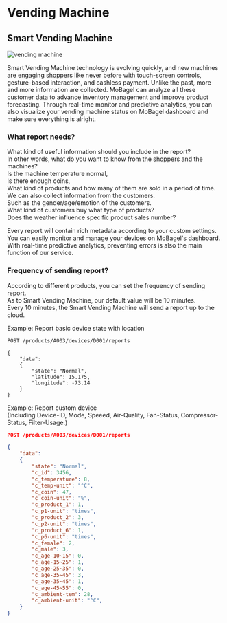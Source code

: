 # Vending Machine

## Smart Vending Machine
![vending machine](../../img/docs/vending.png)

Smart Vending Machine technology is evolving quickly, and new machines are engaging shoppers like never before with touch-screen controls,  gesture-based interaction, and cashless payment. Unlike the past, more and more information are collected. MoBagel can analyze all these customer data to advance inventory management and improve product forecasting. Through real-time monitor and predictive analytics, you can also visualize your vending machine status on MoBagel dashboard and make sure everything is alright.

### What report needs?
What kind of useful information should you include in the report?    
In other words, what do you want to know from the shoppers and the machines?    
Is the machine temperature normal,  
Is there enough coins,  
What kind of products and how many of them are sold in a period of time.  
We can also collect information from the customers.   
Such as the gender/age/emotion of the customers.  
What kind of customers buy what type of products?  
Does the weather influence specific product sales number?  

Every report will contain rich metadata according to your custom settings. You can easily monitor and manage your devices on MoBagel's dashboard. With real-time predictive analytics, preventing errors is also the main function of our service.

### Frequency of sending report?
According to different products, you can set the frequency of sending report.    
As to Smart Vending Machine, our default value will be 10 minutes.  
Every 10 minutes, the Smart Vending Machine will send a report up to the cloud.

Example: Report basic device state with location
```http
POST /products/A003/devices/D001/reports

{
    "data":
    {
        "state": "Normal",
        "latitude": 15.175,
        "longitude": -73.14
    }
}

```
Example: Report custom device   
(Including Device-ID, Mode, Speeed, Air-Quality, Fan-Status, Compressor-Status, Filter-Usage.)

```json
POST /products/A003/devices/D001/reports

{
    "data":
    {
		"state": "Normal",
        "c_id": 3456,
        "c_temperature": 8,
        "c_temp-unit": "°C",
        "c_coin": 47,
        "c_coin-unit": "%",
        "c_product_1": 1,
        "c_p1-unit": "times",
        "c_product_2": 3,
        "c_p2-unit": "times",
        "c_product_6": 1,
        "c_p6-unit": "times",
        "c_female": 2,
        "c_male": 3,
        "c_age-10~15": 0,
        "c_age-15~25": 1,
        "c_age-25~35": 0,
        "c_age-35~45": 3,
        "c_age-35~45": 1,
        "c_age-45~55": 0,
        "c_ambient-tem": 28,
        "c_ambient-unit": "°C",
    }
}
```
